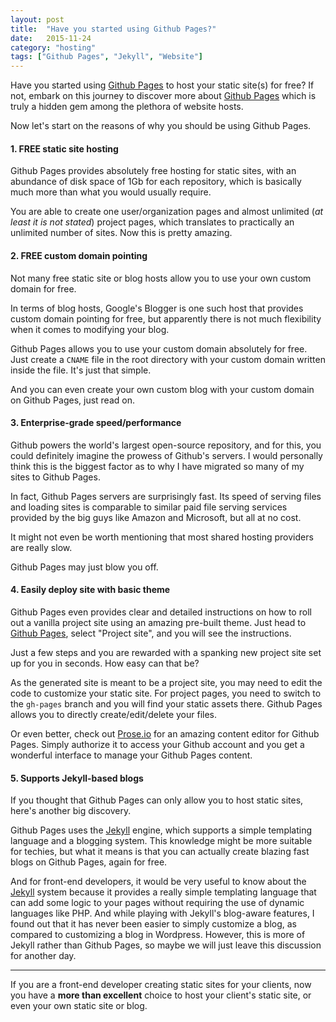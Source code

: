 ```yaml
---
layout: post
title:  "Have you started using Github Pages?"
date:   2015-11-24
category: "hosting"
tags: ["Github Pages", "Jekyll", "Website"]
---
```


Have you started using [Github Pages](https://pages.github.com/) to host your static site(s) for free? If not, embark on this journey to discover more about [Github Pages](https://pages.github.com/) which is truly a hidden gem among the plethora of website hosts.

Now let's start on the reasons of why you should be using Github Pages.

#### 1. FREE static site hosting ####

Github Pages provides absolutely free hosting for static sites, with an abundance of disk space of 1Gb for each repository, which is basically much more than what you would usually require.

You are able to create one user/organization pages and almost unlimited (*at least it is not stated*) project pages, which translates to practically an unlimited number of sites. Now this is pretty amazing.

#### 2. FREE custom domain pointing ####

Not many free static site or blog hosts allow you to use your own custom domain for free.

In terms of blog hosts, Google's Blogger is one such host that provides custom domain pointing for free, but apparently there is not much flexibility when it comes to modifying your blog.

Github Pages allows you to use your custom domain absolutely for free. Just create a `CNAME` file in the root directory with your custom domain written inside the file. It's just that simple.

And you can even create your own custom blog with your custom domain on Github Pages, just read on.

#### 3. Enterprise-grade speed/performance ####

Github powers the world's largest open-source repository, and for this, you could definitely imagine the prowess of Github's servers. I would personally think this is the biggest factor as to why I have migrated so many of my sites to Github Pages.

In fact, Github Pages servers are surprisingly fast. Its speed of serving files and loading sites is comparable to similar paid file serving services provided by the big guys like Amazon and Microsoft, but all at no cost.

It might not even be worth mentioning that most shared hosting providers are really slow.

Github Pages may just blow you off.

#### 4. Easily deploy site with basic theme ####

Github Pages even provides clear and detailed instructions on how to roll out a vanilla project site using an amazing pre-built theme. Just head to [Github Pages](https://pages.github.com/), select "Project site", and you will see the instructions.

Just a few steps and you are rewarded with a spanking new project site set up for you in seconds. How easy can that be?

As the generated site is meant to be a project site, you may need to edit the code to customize your static site. For project pages, you need to switch to the `gh-pages` branch and you will find your static assets there. Github Pages allows you to directly create/edit/delete your files.

Or even better, check out [Prose.io](http://prose.io/) for an amazing content editor for Github Pages. Simply authorize it to access your Github account and you get a wonderful interface to manage your Github Pages content.

#### 5. Supports Jekyll-based blogs ####

If you thought that Github Pages can only allow you to host static sites, here's another big discovery.

Github Pages uses the [Jekyll](http://jekyllrb.com/) engine, which supports a simple templating language and a blogging system. This knowledge might be more suitable for techies, but what it means is that you can actually create blazing fast blogs on Github Pages, again for free.

And for front-end developers, it would be very useful to know about the [Jekyll](http://jekyllrb.com/) system because it provides a really simple templating language that can add some logic to your pages without requiring the use of dynamic languages like PHP. And while playing with Jekyll's blog-aware features, I found out that it has never been easier to simply customize a blog, as compared to customizing a blog in Wordpress. However, this is more of Jekyll rather than Github Pages, so maybe we will just leave this discussion for another day.

---

If you are a front-end developer creating static sites for your clients, now you have a **more than excellent** choice to host your client's static site, or even your own static site or blog.